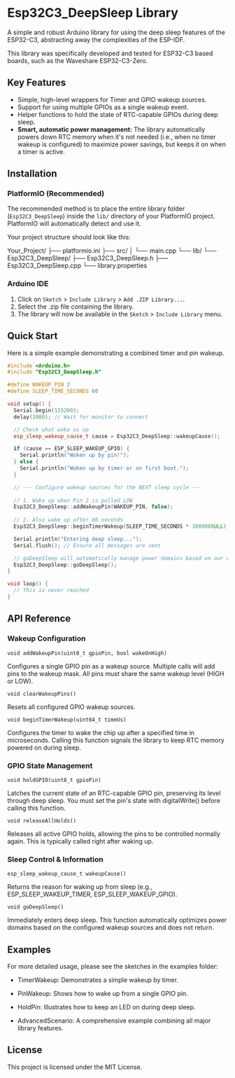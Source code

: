 # Esp32C3_DeepSleep Library

A simple and robust Arduino library for using the deep sleep features of the ESP32-C3, abstracting away the complexities of the ESP-IDF.

This library was specifically developed and tested for ESP32-C3 based boards, such as the Waveshare ESP32-C3-Zero.

## Key Features

-   Simple, high-level wrappers for Timer and GPIO wakeup sources.
-   Support for using multiple GPIOs as a single wakeup event.
-   Helper functions to hold the state of RTC-capable GPIOs during deep sleep.
-   **Smart, automatic power management:** The library automatically powers down RTC memory when it's not needed (i.e., when no timer wakeup is configured) to maximize power savings, but keeps it on when a timer is active.

## Installation

### PlatformIO (Recommended)

The recommended method is to place the entire library folder (`Esp32C3_DeepSleep`) inside the `lib/` directory of your PlatformIO project. PlatformIO will automatically detect and use it.

Your project structure should look like this:

Your_Project/
├── platformio.ini
├── src/
│   └── main.cpp
└── lib/
└── Esp32C3_DeepSleep/
├── Esp32C3_DeepSleep.h
├── Esp32C3_DeepSleep.cpp
└── library.properties

### Arduino IDE

1.  Click on `Sketch` > `Include Library` > `Add .ZIP Library...`.
2.  Select the .zip file containing the library.
3.  The library will now be available in the `Sketch` > `Include Library` menu.

## Quick Start

Here is a simple example demonstrating a combined timer and pin wakeup.

```cpp
#include <Arduino.h>
#include "Esp32C3_DeepSleep.h"

#define WAKEUP_PIN 2
#define SLEEP_TIME_SECONDS 60

void setup() {
  Serial.begin(115200);
  delay(2000); // Wait for monitor to connect

  // Check what woke us up
  esp_sleep_wakeup_cause_t cause = Esp32C3_DeepSleep::wakeupCause();

  if (cause == ESP_SLEEP_WAKEUP_GPIO) {
    Serial.println("Woken up by pin!");
  } else {
    Serial.println("Woken up by timer or on first boot.");
  }

  // --- Configure wakeup sources for the NEXT sleep cycle ---
  
  // 1. Wake up when Pin 2 is pulled LOW
  Esp32C3_DeepSleep::addWakeupPin(WAKEUP_PIN, false);
  
  // 2. Also wake up after 60 seconds
  Esp32C3_DeepSleep::beginTimerWakeup(SLEEP_TIME_SECONDS * 1000000ULL);

  Serial.println("Entering deep sleep...");
  Serial.flush(); // Ensure all messages are sent

  // goDeepSleep will automatically manage power domains based on our configuration
  Esp32C3_DeepSleep::goDeepSleep();
}

void loop() {
  // This is never reached
}

```
## API Reference

### Wakeup Configuration

```void addWakeupPin(uint8_t gpioPin, bool wakeOnHigh)```

Configures a single GPIO pin as a wakeup source. Multiple calls will add pins to the wakeup mask. All pins must share the same wakeup level (HIGH or LOW).

```void clearWakeupPins()```

Resets all configured GPIO wakeup sources.

```void beginTimerWakeup(uint64_t timeUs)```

Configures the timer to wake the chip up after a specified time in microseconds. Calling this function signals the library to keep RTC memory powered on during sleep.

### GPIO State Management

```void holdGPIO(uint8_t gpioPin)```

Latches the current state of an RTC-capable GPIO pin, preserving its level through deep sleep. You must set the pin's state with digitalWrite() before calling this function.

```void releaseAllHolds()```

Releases all active GPIO holds, allowing the pins to be controlled normally again. This is typically called right after waking up.

### Sleep Control & Information

```esp_sleep_wakeup_cause_t wakeupCause()```

Returns the reason for waking up from sleep (e.g., ESP_SLEEP_WAKEUP_TIMER, ESP_SLEEP_WAKEUP_GPIO).

```void goDeepSleep()```

Immediately enters deep sleep. This function automatically optimizes power domains based on the configured wakeup sources and does not return.

## Examples

For more detailed usage, please see the sketches in the examples folder:

- TimerWakeup: Demonstrates a simple wakeup by timer.

- PinWakeup: Shows how to wake up from a single GPIO pin.

- HoldPin: Illustrates how to keep an LED on during deep sleep.

- AdvancedScenario: A comprehensive example combining all major library features.

## License

This project is licensed under the MIT License.
